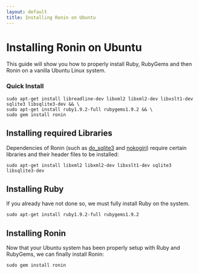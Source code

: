 ```yaml
---
layout: default
title: Installing Ronin on Ubuntu
---
```


# Installing Ronin on Ubuntu

This guide will show you how to properly install Ruby, RubyGems and then
Ronin on a vanilla Ubuntu Linux system.

### Quick Install

    sudo apt-get install libreadline-dev libxml2 libxml2-dev libxslt1-dev sqlite3 libsqlite3-dev && \
    sudo apt-get install ruby1.9.2-full rubygems1.9.2 && \
    sudo gem install ronin

## Installing required Libraries

Dependencies of Ronin (such as [do_sqlite3](http://rubygems.org/gems/do_sqlite3) and
[nokogiri](http://rubygems.org/gems/nokogiri)) require certain libraries and
their header files to be installed:

    sudo apt-get install libxml2 libxml2-dev libxslt1-dev sqlite3 libsqlite3-dev

## Installing Ruby

If you already have not done so, we must fully install Ruby on the system.

    sudo apt-get install ruby1.9.2-full rubygems1.9.2

## Installing Ronin

Now that your Ubuntu system has been properly setup with Ruby and RubyGems,
we can finally install Ronin:

    sudo gem install ronin

